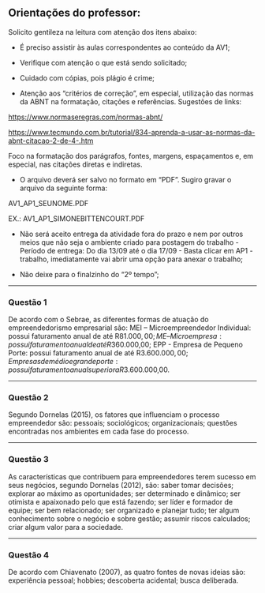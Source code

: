## Orientações do professor:
Solicito gentileza na leitura com atenção dos itens abaixo:

- É preciso assistir às aulas correspondentes ao conteúdo da AV1;

- Verifique com atenção o que está sendo solicitado;

- Cuidado com cópias, pois plágio é crime;

- Atenção aos “critérios de correção”, em especial, utilização das normas da ABNT na formatação, citações e referências. Sugestões de links:

https://www.normaseregras.com/normas-abnt/

https://www.tecmundo.com.br/tutorial/834-aprenda-a-usar-as-normas-da-abnt-citacao-2-de-4-.htm

Foco na formatação dos parágrafos, fontes, margens,  espaçamentos e, em especial, nas citações diretas e indiretas.

- O arquivo deverá ser salvo no formato  em “PDF”.  Sugiro gravar o arquivo da seguinte forma:

AV1_AP1_SEUNOME.PDF  

EX.:  AV1_AP1_SIMONEBITTENCOURT.PDF

- Não será aceito entrega da atividade fora do prazo e nem por outros meios que não seja o ambiente criado para postagem do trabalho - Período de entrega:  Do dia 13/09 até o dia 17/09 - Basta clicar em AP1 - trabalho, imediatamente vai abrir uma opção para anexar o trabalho;

- Não deixe para o finalzinho do “2º tempo”;

<hr />

### Questão 1

De acordo com o Sebrae, as diferentes formas de atuação do empreendedorismo empresarial são: MEI – Microempreendedor Individual: possui faturamento anual de até R$81.000,00; ME – Microempresa: possui faturamento anual de até R$360.000,00; EPP - Empresa de Pequeno Porte: possui faturamento anual de até R$3.600.000,00; Empresas de médio e grande porte: possui faturamento anual superior a R$3.600.000,00.

<hr />

### Questão 2
Segundo Dornelas (2015), os fatores que influenciam o processo empreendedor são: pessoais; sociológicos; organizacionais; questões encontradas nos ambientes em cada fase do processo.

<hr />

### Questão 3
As características que contribuem para empreendedores terem sucesso em seus negócios, segundo Dornelas (2012), são: saber tomar decisões; explorar ao máximo as oportunidades; ser determinado e dinâmico; ser otimista e apaixonado pelo que está fazendo; ser líder e formador de equipe; ser bem relacionado; ser organizado e planejar tudo; ter algum conhecimento sobre o negócio e sobre gestão; assumir riscos calculados; criar algum valor para a sociedade.

<hr />

### Questão 4
De acordo com Chiavenato (2007), as quatro fontes de novas ideias são: experiência pessoal; hobbies; descoberta acidental; busca deliberada.